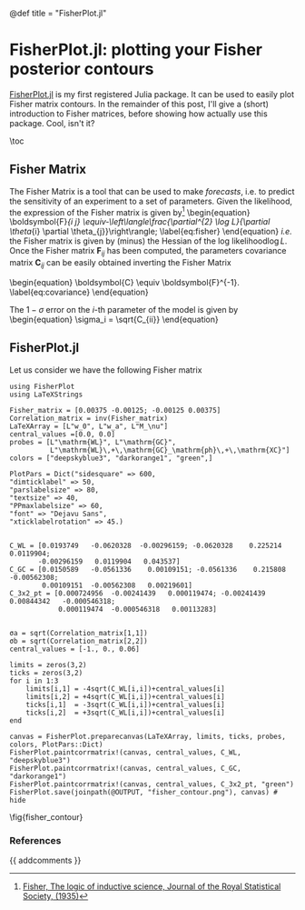 @def title = "FisherPlot.jl"

# FisherPlot.jl: plotting your Fisher posterior contours

[FisherPlot.jl](https://github.com/marcobonici/FisherPlot.jl) is my first registered Julia package. It can be used to easily plot Fisher matrix contours. In the remainder of this post, I'll give a (short) introduction to Fisher matrices, before showing how actually use this package. Cool, isn't it?




\toc

## Fisher Matrix
The Fisher Matrix is a tool that can be used to make _forecasts_, i.e. to predict the sensitivity of an experiment to a set of parameters. Given the likelihood, the expression of the Fisher matrix is given by[^fisher]
\begin{equation}
\boldsymbol{F}_{i j} \equiv-\left\langle\frac{\partial^{2} \log L}{\partial \theta_{i} \partial \theta_{j}}\right\rangle;
\label{eq:fisher}
\end{equation}
_i.e._ the Fisher matrix is given by (minus) the Hessian of the log likelihood$\log L$.
Once the Fisher matrix $\boldsymbol{F}_{i j}$ has been computed, the parameters covariance matrix $\boldsymbol{C}_{ij}$ can be easily obtained inverting the Fisher Matrix

\begin{equation}
\boldsymbol{C} \equiv \boldsymbol{F}^{-1}.
\label{eq:covariance}
\end{equation}

The $1-\sigma$ error on the $i$-th parameter of the model is given by
\begin{equation}
\sigma_i = \sqrt{C_{ii}}
\end{equation}
## FisherPlot.jl
Let us consider we have the following Fisher matrix
```julia:import_packages
using FisherPlot
using LaTeXStrings

Fisher_matrix = [0.00375 -0.00125; -0.00125 0.00375]
Correlation_matrix = inv(Fisher_matrix)
LaTeXArray = [L"w_0", L"w_a", L"M_\nu"]
central_values =[0.0, 0.0]
probes = [L"\mathrm{WL}", L"\mathrm{GC}",
          L"\mathrm{WL}\,+\,\mathrm{GC}_\mathrm{ph}\,+\,\mathrm{XC}"]
colors = ["deepskyblue3", "darkorange1", "green",]

PlotPars = Dict("sidesquare" => 600,
"dimticklabel" => 50,
"parslabelsize" => 80,
"textsize" => 40,
"PPmaxlabelsize" => 60,
"font" => "Dejavu Sans",
"xticklabelrotation" => 45.)


C_WL = [0.0193749   -0.0620328  -0.00296159; -0.0620328    0.225214    0.0119904;
       -0.00296159   0.0119904   0.043537]
C_GC = [0.0150589   -0.0561336    0.00109151; -0.0561336    0.215808    -0.00562308;
        0.00109151  -0.00562308   0.00219601]
C_3x2_pt = [0.000724956  -0.00241439   0.000119474; -0.00241439   0.00844342   -0.000546318;
            0.000119474  -0.000546318   0.00113283]


σa = sqrt(Correlation_matrix[1,1])
σb = sqrt(Correlation_matrix[2,2])
central_values = [-1., 0., 0.06]

limits = zeros(3,2)
ticks = zeros(3,2)
for i in 1:3
    limits[i,1] = -4sqrt(C_WL[i,i])+central_values[i]
    limits[i,2] = +4sqrt(C_WL[i,i])+central_values[i]
    ticks[i,1]  = -3sqrt(C_WL[i,i])+central_values[i]
    ticks[i,2]  = +3sqrt(C_WL[i,i])+central_values[i]
end

canvas = FisherPlot.preparecanvas(LaTeXArray, limits, ticks, probes, colors, PlotPars::Dict)
FisherPlot.paintcorrmatrix!(canvas, central_values, C_WL, "deepskyblue3")
FisherPlot.paintcorrmatrix!(canvas, central_values, C_GC, "darkorange1")
FisherPlot.paintcorrmatrix!(canvas, central_values, C_3x2_pt, "green")
FisherPlot.save(joinpath(@OUTPUT, "fisher_contour.png"), canvas) # hide
```
\fig{fisher_contour}


### References
[^fisher]: [Fisher, The logic of inductive science, Journal of the Royal Statistical Society, (1935)](https://www.jstor.org/stable/2342435?origin=JSTOR-pdf)

{{ addcomments }}
